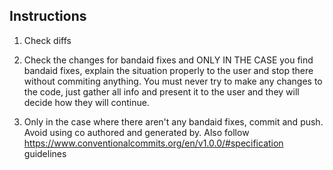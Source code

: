 ## Instructions

1. Check diffs

2. Check the changes for bandaid fixes and ONLY IN THE CASE you find bandaid fixes, explain the situation properly to the user and stop there without commiting anything. You must never try to make any changes to the code, just gather all info and present it to the user and they will decide how they will continue.

3. Only in the case where there aren't any bandaid fixes, commit and push. Avoid using co authored and generated by. Also follow https://www.conventionalcommits.org/en/v1.0.0/#specification guidelines
